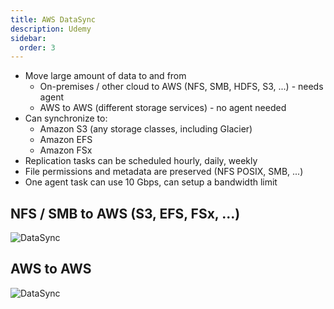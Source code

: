 ```yaml
---
title: AWS DataSync
description: Udemy
sidebar:
  order: 3
---
```


- Move large amount of data to and from
  - On-premises / other cloud to AWS (NFS,  SMB, HDFS, S3, ...) - needs agent
  - AWS to AWS (different storage services) - no agent needed
- Can synchronize to:
  - Amazon S3 (any storage classes, including Glacier)
  - Amazon EFS
  - Amazon FSx
- Replication tasks can be scheduled hourly, daily, weekly
- File permissions and metadata are preserved (NFS POSIX, SMB, ...)
- One agent task can use 10 Gbps, can setup a bandwidth limit

## NFS / SMB to AWS (S3, EFS, FSx, ...)

![DataSync](/img/udemy/datasync-onprem-aws.png)

## AWS to AWS

![DataSync](/img/udemy/datasync-aws-aws.png)

